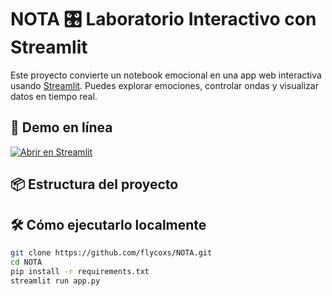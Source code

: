 # NOTA 🎛 Laboratorio Interactivo con Streamlit

Este proyecto convierte un notebook emocional en una app web interactiva usando [Streamlit](https://streamlit.io). Puedes explorar emociones, controlar ondas y visualizar datos en tiempo real.

## 🚀 Demo en línea

[![Abrir en Streamlit](https://static.streamlit.io/badges/streamlit_badge_black_white.svg)](https://share.streamlit.io/flycoxs/NOTA/main/app.py)

## 📦 Estructura del proyecto

## 🛠 Cómo ejecutarlo localmente

```bash
git clone https://github.com/flycoxs/NOTA.git
cd NOTA
pip install -r requirements.txt
streamlit run app.py






